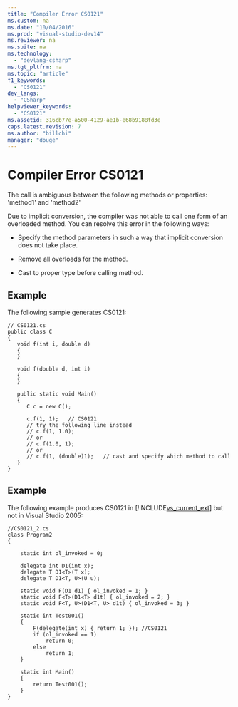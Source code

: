 ```yaml
---
title: "Compiler Error CS0121"
ms.custom: na
ms.date: "10/04/2016"
ms.prod: "visual-studio-dev14"
ms.reviewer: na
ms.suite: na
ms.technology: 
  - "devlang-csharp"
ms.tgt_pltfrm: na
ms.topic: "article"
f1_keywords: 
  - "CS0121"
dev_langs: 
  - "CSharp"
helpviewer_keywords: 
  - "CS0121"
ms.assetid: 316cb77e-a500-4129-ae1b-e68b9188fd3e
caps.latest.revision: 7
ms.author: "billchi"
manager: "douge"
---
```

# Compiler Error CS0121
The call is ambiguous between the following methods or properties: 'method1' and 'method2'  
  
 Due to implicit conversion, the compiler was not able to call one form of an overloaded method. You can resolve this error in the following ways:  
  
-   Specify the method parameters in such a way that implicit conversion does not take place.  
  
-   Remove all overloads for the method.  
  
-   Cast to proper type before calling method.  
  
## Example  
 The following sample generates CS0121:  
  
```  
// CS0121.cs  
public class C  
{  
   void f(int i, double d)   
   {  
   }  
  
   void f(double d, int i)  
   {  
   }  
  
   public static void Main()  
   {  
      C c = new C();  
  
      c.f(1, 1);   // CS0121  
      // try the following line instead  
      // c.f(1, 1.0);  
      // or  
      // c.f(1.0, 1);  
      // or  
      // c.f(1, (double)1);   // cast and specify which method to call  
   }  
}  
```  
  
## Example  
 The following example produces CS0121 in [!INCLUDE[vs_current_ext]()] but not in Visual Studio 2005:  
  
```  
//CS0121_2.cs  
class Program2  
{  
  
    static int ol_invoked = 0;  
  
    delegate int D1(int x);  
    delegate T D1<T>(T x);  
    delegate T D1<T, U>(U u);  
  
    static void F(D1 d1) { ol_invoked = 1; }  
    static void F<T>(D1<T> d1t) { ol_invoked = 2; }  
    static void F<T, U>(D1<T, U> d1t) { ol_invoked = 3; }  
  
    static int Test001()  
    {  
        F(delegate(int x) { return 1; }); //CS0121  
        if (ol_invoked == 1)  
            return 0;  
        else  
            return 1;  
    }  
  
    static int Main()  
    {  
        return Test001();  
    }  
}  
```